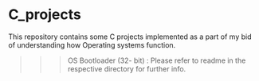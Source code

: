 # C_projects
This repository contains some C projects implemented as a part of my bid of understanding how Operating systems function.

>>> OS Bootloader (32- bit) : Please refer to readme in the respective directory for further info.
